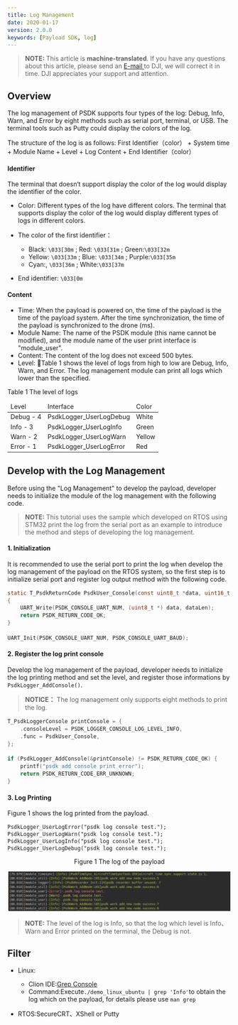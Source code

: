 ```yaml
---
title: Log Management
date: 2020-01-17
version: 2.0.0
keywords: [Payload SDK, log]
---
```

> **NOTE:** This article is **machine-translated**. If you have any questions about this article, please send an <a href="mailto:dev@dji.com">E-mail </a>to DJI, we will correct it in time. DJI appreciates your support and attention.

## Overview
The log management of PSDK supports four types of the log: Debug, Info, Warn, and Error by eight methods such as serial port, terminal, or USB. The terminal tools such as Putty could display the colors of the log.    

The structure of the log is as follows: First Identifier（color） + System time + Module Name + Level + Log Content + End Identifier（color）    

#### Identifier
The terminal that doesn‘t support display the color of the log would display the identifier of the color.
* Color: Different types of the log have different colors. The terminal that supports display the color of the log would display different types of logs in different colors.      

* The color of the first identifier：
  * Black: `\033[30m` ; Red: `\033[31m` ; Green:`\033[32m` 
  * Yellow: `\033[33m` ; Blue: `\033[34m` ; Purple:`\033[35m`
  * Cyan:, `\033[36m` ; White:`\033[37m`

* End identifier: `\033[0m`  

#### Content
* Time: When the payload is powered on, the time of the payload is the time of the payload system. After the time synchronization, the time of the payload is synchronized to the drone (ms).
* Module Name: The name of the PSDK module (this name cannot be modified), and the module name of the user print interface is "module_user".
* Content: The content of the log does not exceed 500 bytes.
* Level: Table 1 shows the level of logs from high to low are Debug, Info, Warn, and Error. The log management module can print all logs which lower than the specified.    

<div><div><p>Table 1 The level of logs</p></div><div>
	<table>
	<thead>
	<tr>
		<td>Level</td>
		<td>Interface</td>
		<td>Color</td>
	</tr>
	</thead>
	<tbody>
	<tr>
		<td>Debug - 4</td>
		<td>PsdkLogger_UserLogDebug</td>
		<td>White</td>
	</tr>
	<tr>
		<td>Info - 3</td>
		<td>PsdkLogger_UserLogInfo</td>
		<td>Green</td>
	</tr>
	<tr>
		<td>Warn - 2</td>
		<td>PsdkLogger_UserLogWarn</td>
		<td>Yellow</td>
	</tr>
	<tr>
		<td>Error - 1</td>
		<td>PsdkLogger_UserLogError</td>
		<td>Red</td>
	</tr>
	</tbody>
</table></div></div>


## Develop with the Log Management
Before using the "Log Management" to develop the payload, developer needs to initialize the module of the log management with the following code.

> **NOTE:** This tutorial uses the sample which developed on RTOS using STM32 print the log from the serial port as an example to introduce the method and steps of developing the log management.

#### 1. Initialization
It is recommended to use the serial port to print the log when develop the log management of the payload on the RTOS system, so the first step is to initialize serial port and register log output method with the following code.

```c
static T_PsdkReturnCode PsdkUser_Console(const uint8_t *data, uint16_t dataLen)
{
    UART_Write(PSDK_CONSOLE_UART_NUM, (uint8_t *) data, dataLen);
    return PSDK_RETURN_CODE_OK;
}

UART_Init(PSDK_CONSOLE_UART_NUM, PSDK_CONSOLE_UART_BAUD);
```

#### 2. Register the log print console
Develop the log management of the payload, developer needs to initialize the log printing method and set the level, and register those informations by `PsdkLogger_AddConsole()`.

>**NOTICE：** The log management only supports eight methods to print the log.

```c
T_PsdkLoggerConsole printConsole = {
    .consoleLevel = PSDK_LOGGER_CONSOLE_LOG_LEVEL_INFO,
    .func = PsdkUser_Console,
};

if (PsdkLogger_AddConsole(&printConsole) != PSDK_RETURN_CODE_OK) {
    printf("psdk add console print error");
    return PSDK_RETURN_CODE_ERR_UNKNOWN;
}
```

#### 3. Log Printing
 Figure 1 shows the log printed from the payload.


```
PsdkLogger_UserLogError("psdk log console test.");
PsdkLogger_UserLogWarn("psdk log console test.");
PsdkLogger_UserLogInfo("psdk log console test.");
PsdkLogger_UserLogDebug("psdk log console test.");
```

<div>
<div style="text-align: center"><p>Figure 1 The log of the payload</p>
</div>
<div style="text-align: center"><p><span>
      <img src="../images/log.png" width="500" alt/></span></p>
</div></div>

>**NOTE:** The level of the log is Info, so that the log which level is Info、Warn and Error printed on the terminal, the Debug is not.

## Filter

* Linux:
  * Clion IDE:[Grep Console](https://plugins.jetbrains.com/plugin/7125-grep-console/)
  * Command:Execute`./demo_linux_ubuntu | grep 'Info'`to obtain the log which on the payload, for details please use `man grep`

* RTOS:SecureCRT、XShell or Putty

